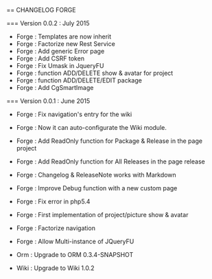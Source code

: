 == CHANGELOG FORGE

=== Version 0.0.2 : July 2015

 * Forge : Templates are now inherit
 * Forge : Factorize new Rest Service
 * Forge : Add generic Error page
 * Forge : Add CSRF token
 * Forge : Fix Umask in JqueryFU
 * Forge : function ADD/DELETE show & avatar for project
 * Forge : function ADD/DELETE/EDIT package
 * Forge : Add CgSmartImage


=== Version 0.0.1 : June 2015

 * Forge : Fix navigation's entry for the wiki
 * Forge : Now it can auto-configurate the Wiki module.
 * Forge : Add ReadOnly function for Package & Release in the page project
 * Forge : Add ReadOnly function for All Releases in the page release
 * Forge : Changelog & ReleaseNote works with Markdown
 * Forge : Improve Debug function with a new custom page
 * Forge : Fix error in php5.4
 * Forge : First implementation of project/picture show & avatar
 * Forge : Factorize navigation
 * Forge : Allow Multi-instance of JQueryFU

 * Orm : Upgrade to ORM 0.3.4-SNAPSHOT

 * Wiki : Upgrade to Wiki 1.0.2
